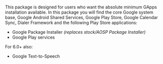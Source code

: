 This package is designed for users who want the absolute minimum GApps installation available.
In this package you will find the core Google system base, Google Android Shared Services, Google Play Store, Google Calendar Sync, Dialer Framework and the following Play Store applications:

* Google Package Installer _(replaces stock/AOSP Package Installer)_
* Google Play services

For 6.0+ also:
* Google Text-to-Speech
